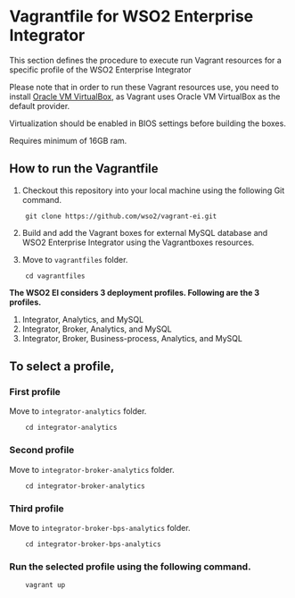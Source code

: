 # Vagrantfile for WSO2 Enterprise Integrator

This section defines the procedure to execute run Vagrant resources for a specific profile of the WSO2 Enterprise Integrator

Please note that in order to run these Vagrant resources use, you need to install
[Oracle VM VirtualBox](http://www.oracle.com/technetwork/server-storage/virtualbox/downloads/index.html),
as Vagrant uses Oracle VM VirtualBox as the default provider.

Virtualization should be enabled in BIOS settings before building the boxes.

Requires minimum of 16GB ram.

## How to run the Vagrantfile

1. Checkout this repository into your local machine using the following Git command.

```
    git clone https://github.com/wso2/vagrant-ei.git
```

2. Build and add the Vagrant boxes for external MySQL database and WSO2 Enterprise Integrator using the Vagrantboxes resources.

3. Move to `vagrantfiles` folder.

```
    cd vagrantfiles
```

**The WSO2 EI considers 3 deployment profiles. Following are the 3 profiles.**

  1. Integrator, Analytics, and MySQL
  2. Integrator, Broker, Analytics, and MySQL
  3. Integrator, Broker, Business-process, Analytics, and MySQL

## To select a profile,

### First profile
 
Move to `integrator-analytics` folder.

```
    cd integrator-analytics
```

### Second profile

Move to `integrator-broker-analytics` folder.

```
    cd integrator-broker-analytics
```

### Third profile

Move to `integrator-broker-bps-analytics` folder.

```
    cd integrator-broker-bps-analytics
```

### Run the selected profile using the following command.

```
    vagrant up
```
